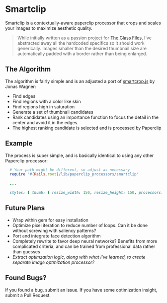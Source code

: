 # Smartclip
Smartclip is a contextually-aware paperclip processor that crops and scales your images to maximize aesthetic quality.

> While initially written as a passion project for [The Glass Files](https://www.theglassfiles.com/), I've abstracted away all the hardcoded specifics so it should work generically. Images smaller than the desired thumbnail size are automatically padded with a border rather than being enlarged.

## The Algorithm 
The algorithm is fairly simple and is an adjusted a port of [smartcrop.js](https://github.com/jwagner/smartcrop.js) by Jonas Wagner:
  * Find edges
  * Find regions with a color like skin
  * Find regions high in saturation
  * Generate a set of thumbnail candidates
  * Rank candidates using an importance function to focus the detail in the center and avoid it in the edges.
  * The highest ranking candidate is selected and is processed by Paperclip

## Example
The process is super simple, and is basically identical to using any other Paperclip processor:

  ```ruby
    # Your path might be different, so adjust as necessary
    require "#{Rails.root}/lib/paperclip_processors/smartclip"
    
    ...

    styles: { thumb: { resize_width: 150, resize_height: 150, processors: [:smartclip] } }
  ```

## Future Plans
  * Wrap within gem for easy installation
  * Optimize pixel iteration to reduce number of loops. Can it be done without screwing with saliency patterns?
  * Port and integrate face detection algorithm
  * Completely rewrite to favor deep neural networks? Benefits from more complicated criteria, and can be trained from professional data rather than guesses
  * _Extract optimzation logic, along with what I've learned, to create separate image optmization processor?_

## Found Bugs?
If you found a bug, submit an issue. If you have some optimization insight, submit a Pull Request.